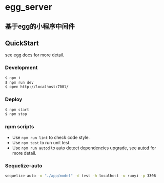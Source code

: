 # egg_server

## 基于egg的小程序中间件

## QuickStart

<!-- add docs here for user -->

see [egg docs][egg] for more detail.

### Development

```bash
$ npm i
$ npm run dev
$ open http://localhost:7001/
```

### Deploy

```bash
$ npm start
$ npm stop
```

### npm scripts

- Use `npm run lint` to check code style.
- Use `npm test` to run unit test.
- Use `npm run autod` to auto detect dependencies upgrade, see [autod](https://www.npmjs.com/package/autod) for more detail.


[egg]: https://eggjs.org


### Sequelize-auto
```bash
sequelize-auto -o "./app/model" -d test -h localhost -u ruoyi -p 3306 -x ruoyi -t sys_dept -e mysql 
```